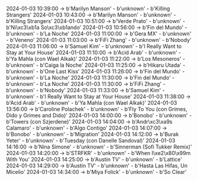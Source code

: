 2024-01-03 10:39:00 -> b'Marilyn Manson' - b'unknown' - b'Killing Strangers'
2024-01-03 10:43:00 -> b'Marilyn Manson' - b'unknown' - b'Killing Strangers'
2024-01-03 10:51:00 -> b'Verde Prato' - b'unknown' - b'Ni\xc3\xb1a So\xc3\xb1ando'
2024-01-03 10:56:00 -> b'Fin del Mundo' - b'unknown' - b'La Noche'
2024-01-03 11:00:00 -> b'Gera MX' - b'unknown' - b'Veneno'
2024-01-03 11:03:00 -> b'FiFi Zhang' - b'unknown' - b'Nobody'
2024-01-03 11:06:00 -> b'Samuel Kim' - b'unknown' - b'I Really Want to Stay at Your House'
2024-01-03 11:10:00 -> b'Acid Arab' - b'unknown' - b'Ya Mahla (con Wael Alkak)'
2024-01-03 11:22:00 -> b'Los Mesoneros' - b'unknown' - b'Caiga la Noche'
2024-01-03 11:25:00 -> b'Hikaru Utada' - b'unknown' - b'One Last Kiss'
2024-01-03 11:26:00 -> b'Fin del Mundo' - b'unknown' - b'La Noche'
2024-01-03 11:30:00 -> b'Fin del Mundo' - b'unknown' - b'La Noche'
2024-01-03 11:30:00 -> b'FiFi Zhang' - b'unknown' - b'Nobody'
2024-01-03 11:33:00 -> b'Samuel Kim' - b'unknown' - b'I Really Want to Stay at Your House'
2024-01-03 11:38:00 -> b'Acid Arab' - b'unknown' - b'Ya Mahla (con Wael Alkak)'
2024-01-03 13:56:00 -> b'Caroline Polachek' - b'unknown' - b'Fly To You (con Grimes, Dido y Grimes and Dido)'
2024-01-03 14:00:00 -> b'Bonobo' - b'unknown' - b'Towers (con Szjerdene)'
2024-01-03 14:04:00 -> b'Andr\xc3\xa9s Calamaro' - b'unknown' - b'Algo Contigo'
2024-01-03 14:07:00 -> b'Bonobo' - b'unknown' - b'Migration'
2024-01-03 14:12:00 -> b'Burak Yeter' - b'unknown' - b'Tuesday (con Danelle Sandoval)'
2024-01-03 14:16:00 -> b'Nina Simone' - b'unknown' - b'Sinnerman (Sofi Tukker Remix)'
2024-01-03 14:20:00 -> b'STRFKR' - b'unknown' - b'When I\xe2\x80\x99m With You'
2024-01-03 14:25:00 -> b'Austin TV' - b'unknown' - b'Lattice'
2024-01-03 14:29:00 -> b'Austin TV' - b'unknown' - b'Hasta Las Hifas, Un Micelio'
2024-01-03 14:34:00 -> b'Miya Folick' - b'unknown' - b'So Clear'
